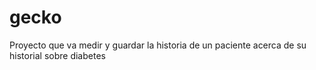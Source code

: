 # gecko
Proyecto que va medir y guardar la historia de un paciente acerca de su historial sobre diabetes
